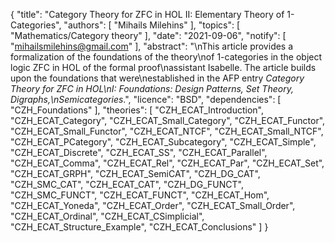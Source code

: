 {
    "title": "Category Theory for ZFC in HOL II: Elementary Theory of 1-Categories",
    "authors": [
        "Mihails Milehins"
    ],
    "topics": [
        "Mathematics/Category theory"
    ],
    "date": "2021-09-06",
    "notify": [
        "mihailsmilehins@gmail.com"
    ],
    "abstract": "\nThis article provides a formalization of the foundations of the theory\nof 1-categories in the object logic ZFC in HOL of the formal proof\nassistant Isabelle. The article builds upon the foundations that were\nestablished in the AFP entry <i>Category Theory for ZFC in HOL\nI: Foundations: Design Patterns, Set Theory, Digraphs,\nSemicategories</i>.",
    "licence": "BSD",
    "dependencies": [
        "CZH_Foundations"
    ],
    "theories": [
        "CZH_ECAT_Introduction",
        "CZH_ECAT_Category",
        "CZH_ECAT_Small_Category",
        "CZH_ECAT_Functor",
        "CZH_ECAT_Small_Functor",
        "CZH_ECAT_NTCF",
        "CZH_ECAT_Small_NTCF",
        "CZH_ECAT_PCategory",
        "CZH_ECAT_Subcategory",
        "CZH_ECAT_Simple",
        "CZH_ECAT_Discrete",
        "CZH_ECAT_SS",
        "CZH_ECAT_Parallel",
        "CZH_ECAT_Comma",
        "CZH_ECAT_Rel",
        "CZH_ECAT_Par",
        "CZH_ECAT_Set",
        "CZH_ECAT_GRPH",
        "CZH_ECAT_SemiCAT",
        "CZH_DG_CAT",
        "CZH_SMC_CAT",
        "CZH_ECAT_CAT",
        "CZH_DG_FUNCT",
        "CZH_SMC_FUNCT",
        "CZH_ECAT_FUNCT",
        "CZH_ECAT_Hom",
        "CZH_ECAT_Yoneda",
        "CZH_ECAT_Order",
        "CZH_ECAT_Small_Order",
        "CZH_ECAT_Ordinal",
        "CZH_ECAT_CSimplicial",
        "CZH_ECAT_Structure_Example",
        "CZH_ECAT_Conclusions"
    ]
}